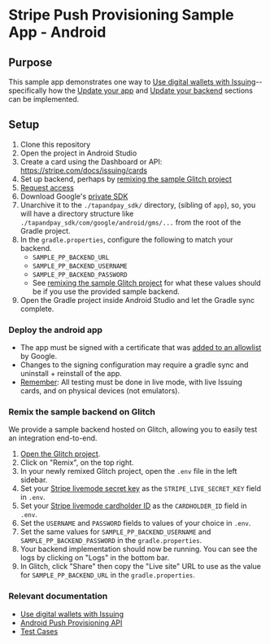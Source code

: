 # Stripe Push Provisioning Sample App - Android

## Purpose

This sample app demonstrates one way to
[Use digital wallets with Issuing](https://stripe.com/docs/issuing/cards/digital-wallets?platform=Android)--specifically
how the [Update your app](https://stripe.com/docs/issuing/cards/digital-wallets?platform=Android#update-your-app)
and [Update your backend](https://stripe.com/docs/issuing/cards/digital-wallets?platform=Android#update-your-backend)
sections can be implemented.

## Setup

1. Clone this repository
2. Open the project in Android Studio
3. Create a card using the Dashboard or API: https://stripe.com/docs/issuing/cards
4. Set up backend, perhaps by [remixing the sample Glitch project](#remix-the-sample-backend-on-glitch)
5. [Request access](https://stripe.com/docs/issuing/cards/digital-wallets?platform=Android#request-access)
6. Download Google's [private SDK](https://developers.google.com/pay/issuers/apis/push-provisioning/android/releases)
7. Unarchive it to the `./tapandpay_sdk/` directory, (sibling of  `app`), so, you will have a directory structure like `./tapandpay_sdk/com/google/android/gms/...` from the root of the Gradle project.
8. In the `gradle.properties`, configure the following to match your backend.
   - `SAMPLE_PP_BACKEND_URL`
   - `SAMPLE_PP_BACKEND_USERNAME`
   - `SAMPLE_PP_BACKEND_PASSWORD`
   - See [remixing the sample Glitch project](#remix-the-sample-backend-on-glitch) for what these values should be if you use the provided sample backend.
9. Open the Gradle project inside Android Studio and let the Gradle sync complete.

### Deploy the android app

- The app must be signed with a certificate that was [added to an allowlist](https://developers.google.com/pay/issuers/apis/push-provisioning/android/allowlist#allowlisting_internal_builds_of_your_app) by Google.
- Changes to the signing configuration may require a gradle sync and uninstall + reinstall of the app.
- [Remember](https://stripe.com/docs/issuing/cards/digital-wallets?platform=Android#testapp): All testing must be done in live mode, with live Issuing cards, and on physical devices (not emulators).

### Remix the sample backend on Glitch

We provide a sample backend hosted on Glitch, allowing you to easily test an integration end-to-end.

1. [Open the Glitch project](https://glitch.com/edit/#!/stripe-push-provisioning-example-backend).
2. Click on "Remix", on the top right.
3. In your newly remixed Glitch project, open the `.env` file in the left sidebar.
4. Set your [Stripe livemode secret key](https://dashboard.stripe.com/apikeys) as the `STRIPE_LIVE_SECRET_KEY` field in `.env`.
5. Set your [Stripe livemode cardholder ID](https://dashboard.stripe.com/issuing/cardholders) as the `CARDHOLDER_ID` field in `.env`.
6. Set the `USERNAME` and `PASSWORD` fields to values of your choice in `.env`.
7. Set the same values for `SAMPLE_PP_BACKEND_USERNAME` and `SAMPLE_PP_BACKEND_PASSWORD` in the `gradle.properties`.
8. Your backend implementation should now be running. You can see the logs by clicking on "Logs" in the bottom bar.
9. In Glitch, click "Share" then copy the "Live site" URL to use as the value for `SAMPLE_PP_BACKEND_URL` in the `gradle.properties`.

### Relevant documentation
- [Use digital wallets with Issuing](https://stripe.com/docs/issuing/cards/digital-wallets?platform=Android)
- [Android Push Provisioning API](https://developers.google.com/pay/issuers/apis/push-provisioning/android)
- [Test Cases](https://developers.google.com/pay/issuers/apis/push-provisioning/android/test-cases)